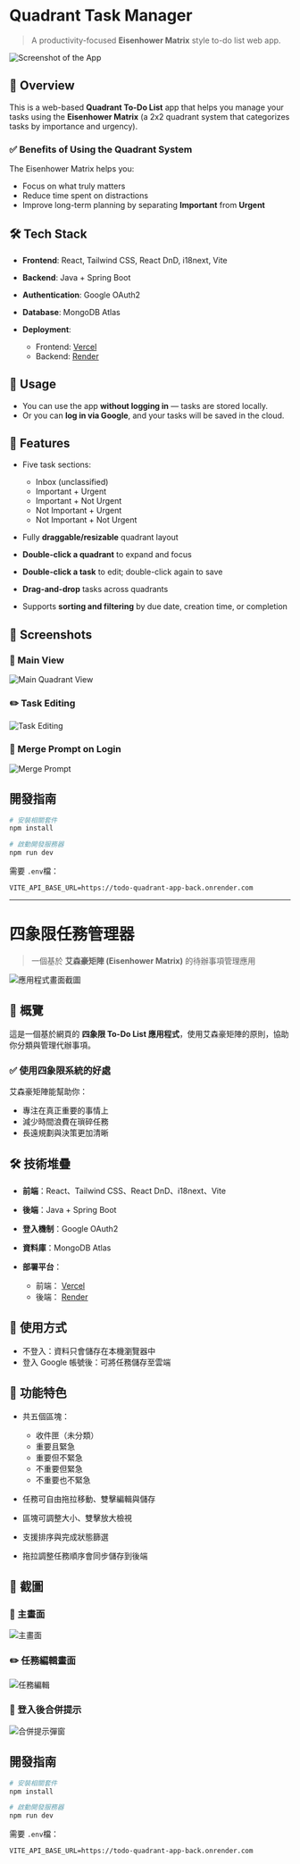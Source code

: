 # Quadrant Task Manager

> A productivity-focused **Eisenhower Matrix** style to-do list web app.

![Screenshot of the App](./screenshots/overview.png)

## 📌 Overview

This is a web-based **Quadrant To-Do List** app that helps you manage your tasks using the **Eisenhower Matrix** (a 2x2 quadrant system that categorizes tasks by importance and urgency).

### ✅ Benefits of Using the Quadrant System

The Eisenhower Matrix helps you:

* Focus on what truly matters
* Reduce time spent on distractions
* Improve long-term planning by separating **Important** from **Urgent**

## 🛠️ Tech Stack

* **Frontend**: React, Tailwind CSS, React DnD, i18next, Vite
* **Backend**: Java + Spring Boot
* **Authentication**: Google OAuth2
* **Database**: MongoDB Atlas
* **Deployment**:

  * Frontend: [Vercel](https://vercel.com/)
  * Backend: [Render](https://render.com/)

## 🔐 Usage

* You can use the app **without logging in** — tasks are stored locally.
* Or you can **log in via Google**, and your tasks will be saved in the cloud.

## 🧩 Features

* Five task sections:

  * Inbox (unclassified)
  * Important + Urgent
  * Important + Not Urgent
  * Not Important + Urgent
  * Not Important + Not Urgent
* Fully **draggable/resizable** quadrant layout
* **Double-click a quadrant** to expand and focus
* **Double-click a task** to edit; double-click again to save
* **Drag-and-drop** tasks across quadrants
* Supports **sorting and filtering** by due date, creation time, or completion

## 📸 Screenshots

### 🔲 Main View

![Main Quadrant View](./src/assets/main.png)

### ✏️ Task Editing

![Task Editing](./src/assets/taskEditing.png)

### 🔄 Merge Prompt on Login

![Merge Prompt](./src/assets/mergeWarning.png)

## 開發指南

```bash
# 安裝相關套件
npm install

# 啟動開發服務器
npm run dev
```

需要 `.env`檔：

```
VITE_API_BASE_URL=https://todo-quadrant-app-back.onrender.com
```


---

# 四象限任務管理器

> 一個基於 **艾森豪矩陣 (Eisenhower Matrix)** 的待辦事項管理應用

![應用程式畫面截圖](./screenshots/overview.png)

## 📌 概覽

這是一個基於網頁的 **四象限 To-Do List 應用程式**，使用艾森豪矩陣的原則，協助你分類與管理代辦事項。

### ✅ 使用四象限系統的好處

艾森豪矩陣能幫助你：

* 專注在真正重要的事情上
* 減少時間浪費在瑣碎任務
* 長遠規劃與決策更加清晰

## 🛠️ 技術堆疊

* **前端**：React、Tailwind CSS、React DnD、i18next、Vite
* **後端**：Java + Spring Boot
* **登入機制**：Google OAuth2
* **資料庫**：MongoDB Atlas
* **部署平台**：

  * 前端： [Vercel](https://vercel.com/)
  * 後端： [Render](https://render.com/)

## 🔐 使用方式

* 不登入：資料只會儲存在本機瀏覽器中
* 登入 Google 帳號後：可將任務儲存至雲端

## 🧩 功能特色

* 共五個區塊：

  * 收件匣（未分類）
  * 重要且緊急
  * 重要但不緊急
  * 不重要但緊急
  * 不重要也不緊急
* 任務可自由拖拉移動、雙擊編輯與儲存
* 區塊可調整大小、雙擊放大檢視
* 支援排序與完成狀態篩選
* 拖拉調整任務順序會同步儲存到後端

## 📸 截圖

### 🔲 主畫面

![主畫面](./src/assets/main.png)

### ✏️ 任務編輯畫面

![任務編輯](./src/assets/taskEditing.png)

### 🔄 登入後合併提示

![合併提示彈窗](./src/assets/mergeWarning.png)

## 開發指南

```bash
# 安裝相關套件
npm install

# 啟動開發服務器
npm run dev
```

需要 `.env`檔：

```
VITE_API_BASE_URL=https://todo-quadrant-app-back.onrender.com
```
